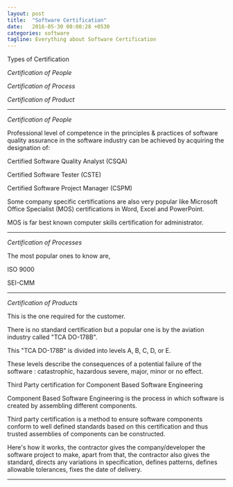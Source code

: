```yaml
---
layout: post
title:  "Software Certification"
date:   2016-05-30 00:00:28 +0530
categories: software
tagline: Everything about Software Certification
---
```


<span class="ddl">Types of Certification</span>


<em class="udl">Certification of People</em>



<em class="udl">Certification of Process</em>


<em class="udl">Certification of Product</em>

<hr>


<em class="udl">Certification of People</em>

Professional level of competence in the principles & practices of software quality assurance in the software industry can be achieved by acquiring the designation of:

<span class="ddl">Certified Software Quality Analyst (CSQA) </span>



<span class="ddl">Certified Software Tester (CSTE)</span>


<span class="ddl">Certified Software Project Manager (CSPM)</span>


Some company specific certifications are also very popular like Microsoft Office Specialist (MOS) certifications in Word, Excel and PowerPoint.


<span class="udl">MOS</span> is far best known computer skills certification for administrator.
<hr>




<em class="udl">Certification of Processes</em>

The most popular ones to know are,


<span class="ddl">ISO 9000 </span>



<span class="ddl">SEI-CMM</span>

<hr>



<em class="udl">Certification of Products</em>

This is the one <span class="udl">required for the customer</span>.


There is no standard certification but a popular one is by the aviation industry called "TCA DO-178B".


This "TCA DO-178B" is divided into levels A, B, C, D, or E.


These levels describe the consequences of a potential failure of the software :<span class="udl"> catastrophic, hazardous severe, major, minor or no effect</span>.



<span class="ddl">Third Party certification for Component Based Software Engineering</span>



<span class="ddl">Component Based Software Engineering</span> is the process in which software is created by assembling different components.



Third party certification is a method to ensure software components conform to well defined standards based on this certification and thus trusted assemblies of components can be constructed.


Here's how it works, the contractor gives  the company/developer the software project to make, apart from that, the contractor also <span class="udl">gives the standard</span>, <span class="udl">directs any variations in specification</span>, <span class="udl">defines patterns</span>, <span class="udl"> defines allowable tolerances</span>, <span class="udl"> fixes the date of delivery.</span>
<hr>
